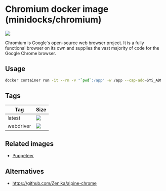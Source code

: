 Chromium docker image (minidocks/chromium)
==========================================

![](https://upload.wikimedia.org/wikipedia/commons/thumb/f/f3/Chromium_Material_Icon.png/100px-Chromium_Material_Icon.png)

Chromium is Google's open-source web browser project. It is a fully functional
browser on its own and supplies the vast majority of code for the Google Chrome browser.

Usage
-----

```bash
docker container run -it --rm -v "`pwd`:/app" -w /app --cap-add=SYS_ADMIN minidocks/chromium --headless --screenshot --hide-scrollbars https://www.google.com/
```

Tags
----

 Tag       | Size
 ---       | ----
 latest    | [![](https://images.microbadger.com/badges/image/minidocks/chromium.svg)](https://microbadger.com/images/minidocks/chromium)
 webdriver | [![](https://images.microbadger.com/badges/image/minidocks/chromium:webdriver.svg)](https://microbadger.com/images/minidocks/chromium:webdriver)

Related images
--------------

- [Puppeteer](../puppeteer)

Alternatives
------------

- https://github.com/Zenika/alpine-chrome
